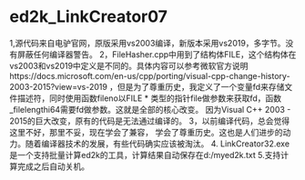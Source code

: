 # ed2k_LinkCreator07

1,源代码来自电驴官网，原版采用vs2003编译，新版本采用vs2019，多字节。没有屏蔽任何编译器警告。
2，FileHasher.cpp中用到了结构体FILE，这个结构体在vs2003和vs2019中定义是不同的。具体内容可以参考微软官方说明https://docs.microsoft.com/en-us/cpp/porting/visual-cpp-change-history-2003-2015?view=vs-2019 ，但是为了尊重历史，我定义了一个变量fd来存储文件描述符，同时使用函数fileno以FILE * 类型的指针file做参数来获取fd，函数_filelengthi64需要fd做参数。这就是全部的核心改变。
因为Visual C++ 2003 - 2015的巨大改变，原有的代码是无法通过编译的。
3，以前编译代码，总会觉得这里不好，那里不妥，现在学会了兼容， 学会了尊重历史。这也是人们进步的动力。随着编译器技术的发展，有些代码确实应该被淘汰。
4. LinkCreator32.exe  是一个支持批量计算ed2k的工具，计算结果自动保存在d:/myed2k.txt
5.支持计算完成之后自动关机。
